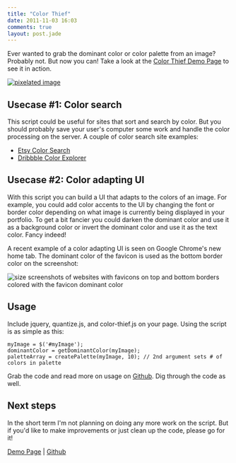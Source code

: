 ```yaml
---
title: "Color Thief"
date: 2011-11-03 16:03
comments: true
layout: post.jade
---
```

Ever wanted to grab the dominant color or color palette from an image? Probably not. But now you can! Take a look at the <a href="http://lokeshdhakar.com/projects/color-thief" class="loadPageInline">Color Thief Demo Page</a> to see it in action.

<div class="figure">
  <a href="http://lokeshdhakar.com/projects/color-thief/">
    <img src="/media/posts/color-thief/color-thief-pixels.png" alt="pixelated image" title="color thief example" />
  </a>
</div>

## Usecase #1: Color search

This script could be useful for sites that sort and search by color. But you should probably save your user's computer some work and handle the color processing on the server. A couple of color search site examples:

*   [Etsy Color Search][2]
*   [Dribbble Color Explorer][3]

## Usecase #2: Color adapting UI

With this script you can build a UI that adapts to the colors of an image. For example, you could add color accents to the UI by changing the font or border color depending on what image is currently being displayed in your portfolio. To get a bit fancier you could darken the dominant color and use it as a background color or invert the dominant color and use it as the text color. Fancy indeed!

A recent example of a color adapting UI is seen on Google Chrome's new home tab. The dominant color of the favicon is used as the bottom border color on the screenshot:

<div class="figure">
  <img src="/media/posts/color-thief/chrome-home-tab.png" alt="size screenshots of websites with favicons on top and bottom borders colored with the favicon dominant color" title="chrome_home_tab" />
</div>

## Usage

Include jquery, quantize.js, and color-thief.js on your page. Using the script is as simple as this:

    myImage = $('#myImage');
    dominantColor = getDominantColor(myImage);
    paletteArray = createPalette(myImage, 10); // 2nd argument sets # of colors in palette

Grab the code and read more on usage on [Github][4]. Dig through the code as well.

## Next steps

In the short term I'm not planning on doing any more work on the script. But if you'd like to make improvements or just clean up the code, please go for it!

[Demo Page][1] | [Github][4]

 [1]: http://lokeshdhakar.com/projects/color-thief/
 [2]: http://www.etsy.com/color.php
 [3]: http://dribbble.com/colors/
 [4]: https://github.com/lokesh/color-thief
